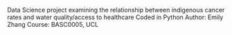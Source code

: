 Data Science project examining the relationship between indigenous cancer rates and water quality/access to healthcare
Coded in Python
Author: Emily Zhang
Course: BASC0005, UCL
